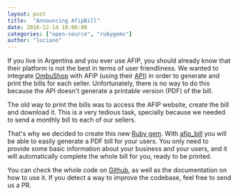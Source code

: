 ```yaml
---
layout: post
title:  "Announcing AfipBill"
date: 2016-12-14 18:06:00
categories: ["open-source", "rubygems"]
author: "luciano"
---
```


If you live in Argentina and you ever use AFIP, you should already know that their platform is not the best in terms of user friendliness.
We wanted to integrate [OmbuShop](https://www.ombushop.com) with AFIP (using their [API](http://www.afip.gob.ar/ws)) in order to generate and print the bills for each seller. Unfortunately, there is no way to do this because the API doesn't generate a printable version (PDF) of the bill.

<!--more-->

The old way to print the bills was to access the AFIP website, create the bill and download it. This is a very tedious task, specially because we needed to send a monthly bill to each of our sellers.

That's why we decided to create this new [Ruby gem](https://rubygems.org/gems/afip_bill). With [afip_bill](https://github.com/ombulabs/afip_bill) you will be able to easily generate a PDF bill for your users. You only need to provide some basic information about your business and your users, and it will automatically complete the whole bill for you, ready to be printed.

You can check the whole code on [Github](https://github.com/ombulabs/afip_bill), as well as the documentation on how to use it.
If you detect a way to improve the codebase, feel free to send us a PR.
